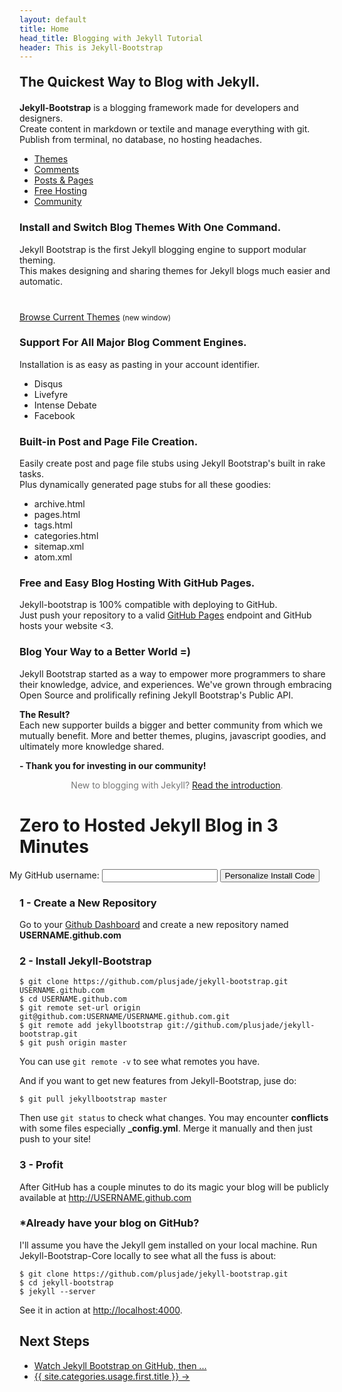 ```yaml
---
layout: default
title: Home
head_title: Blogging with Jekyll Tutorial
header: This is Jekyll-Bootstrap
---
```


<h2 style="margin:20px 0; border:0">
  The Quickest Way to Blog with Jekyll.
</h2>

<div class="highlight-wrap" style="margin-bottom:10px">
  <strong>Jekyll-Bootstrap</strong> is a blogging framework made for developers and designers.
  <br>Create content in markdown or textile and manage everything with git.
  <br>Publish from terminal, no database, no hosting headaches.
</div>

<ul id="tab-list" class="pills">
  <li><a href="#">Themes</a></li>
  <li><a href="#">Comments</a></li>
  <li><a href="#">Posts &amp; Pages</a></li>
  <li><a href="#">Free Hosting</a></li>
  <li><a href="#">Community</a></li>
</ul>
<div id="tab-content-wrapper">
  
  <div>
    <h3>Install and Switch Blog Themes With One Command.</h3>
    <p>
      Jekyll Bootstrap is the first Jekyll blogging engine to support modular theming.
      <br>This makes designing and sharing themes for Jekyll blogs much easier and automatic.
    </p>
    <p style="margin-top:40px">
      <a href="http://themes.jekyllbootstrap.com" class="btn" target="_blank">Browse Current Themes</a> <small>(new window)</small>
    </p>
  </div>

  <div>
    <h3>Support For All Major Blog Comment Engines.</h3>
    <p>Installation is as easy as pasting in your account identifier.</p>
    <ul>
      <li>Disqus</li>
      <li>Livefyre</li>
      <li>Intense Debate</li>
      <li>Facebook</li>
    </ul>
  </div>

  <div>
    <h3>Built-in Post and Page File Creation.</h3>
    <p>
      Easily create post and page file stubs using Jekyll Bootstrap's built in rake tasks.
      <br>Plus dynamically generated page stubs for all these goodies:
    </p>
    <ul>
      <li>archive.html</li>
      <li>pages.html</li>
      <li>tags.html</li>
      <li>categories.html</li>
      <li>sitemap.xml</li>
      <li>atom.xml</li>
    </ul>
  </div>

  <div>
    <h3>Free and Easy Blog Hosting With GitHub Pages.</h3>
    <p>
      Jekyll-bootstrap is 100% compatible with deploying to GitHub.
      <br>Just push your repository to a valid <a href="http://pages.github.com">GitHub Pages</a> endpoint and GitHub hosts your website &lt;3.
    </p>
  </div>

  <div>
    <h3>Blog Your Way to a Better World =)</h3>
    <p>
      Jekyll Bootstrap started as a way to empower more programmers to share their knowledge, advice, and experiences.
       We've grown through embracing Open Source and prolifically refining Jekyll Bootstrap's Public API.
    </p>
    <p>
      <strong>The Result?</strong><br>
      Each new supporter builds a bigger and better community from which we mutually benefit. 
      More and better themes, plugins, javascript goodies, and ultimately more knowledge shared.
    </p>
    <p>
      <strong>- Thank you for investing in our community!</strong>
    </p>
  </div>
</div>

<div style="text-align:center; color:#777">
  New to blogging with Jekyll? <a href="{{ site.categories.lessons.first.url }}" style="text-decoration:underline">Read the introduction</a>.
</div>

<h1 id="start-now">Zero to Hosted Jekyll Blog in 3 Minutes</h1>

<form action="#" id="generate_code" class="alert-message block-message warn" style="margin-left:-40px; text-align:center">
  My GitHub username: <input type="text" id="github_username"/> <button class="btn success">Personalize Install Code</button>
</form>

### 1 - Create a New Repository

Go to your [Github Dashboard](https://github.com/) and create a new repository named <strong id="repo_name">USERNAME.github.com</strong>

### 2 - Install Jekyll-Bootstrap

    $ git clone https://github.com/plusjade/jekyll-bootstrap.git USERNAME.github.com
    $ cd USERNAME.github.com
    $ git remote set-url origin git@github.com:USERNAME/USERNAME.github.com.git
    $ git remote add jekyllbootstrap git://github.com/plusjade/jekyll-bootstrap.git
    $ git push origin master

You can use `git remote -v` to see what remotes you have.

And if you want to get new features from Jekyll-Bootstrap, juse do:

    $ git pull jekyllbootstrap master

Then use `git status` to check what changes. You may encounter **conflicts** with some files especially **_config.yml**. Merge it manually and then just push to your site!

### 3 - Profit

After GitHub has a couple minutes to do its magic your blog will be publicly available at 
<a href="http://USERNAME.github.com" id="blog_link">http://USERNAME.github.com</a>

### \*Already have your blog on GitHub?

I'll assume you have the Jekyll gem installed on your local machine.
Run Jekyll-Bootstrap-Core locally to see what all the fuss is about:

    $ git clone https://github.com/plusjade/jekyll-bootstrap.git
    $ cd jekyll-bootstrap
    $ jekyll --server

See it in action at [http://localhost:4000](http://localhost:4000).

## Next Steps

<ul class="pills">
  <li><a href="http://github.com/plusjade/jekyll-bootstrap" class="">Watch Jekyll Bootstrap on GitHub, then ...</a></li>
	<li class="active"><a href="{{ BASE_PATH }}{{ site.categories.usage.first.url }}">{{ site.categories.usage.first.title }} &rarr;</a></li>
</ul>
